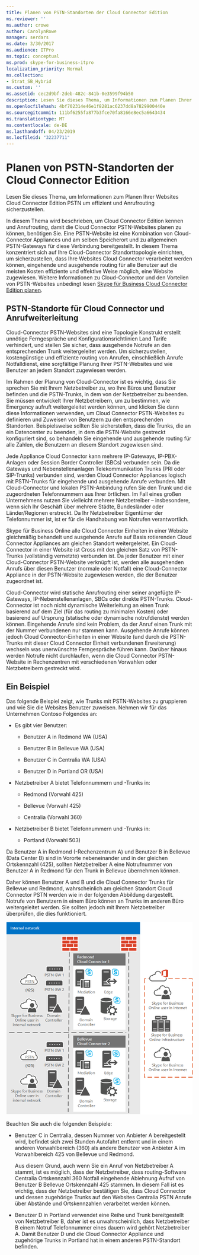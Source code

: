 ```yaml
---
title: Planen von PSTN-Standorten der Cloud Connector Edition
ms.reviewer: ''
ms.author: crowe
author: CarolynRowe
manager: serdars
ms.date: 3/30/2017
ms.audience: ITPro
ms.topic: conceptual
ms.prod: skype-for-business-itpro
localization_priority: Normal
ms.collection:
- Strat_SB_Hybrid
ms.custom: ''
ms.assetid: cec2d9bf-2deb-482c-841b-0e3599f94b50
description: Lesen Sie dieses Thema, um Informationen zum Planen Ihrer Websites Cloud Connector Edition PSTN um effizient und Anrufrouting sicherzustellen.
ms.openlocfilehash: 4bf702314e46e1f8281ac6237dd8a7829900440e
ms.sourcegitcommit: 111bf6255fa877b3fce70fa8166e8ec5a6643434
ms.translationtype: MT
ms.contentlocale: de-DE
ms.lasthandoff: 04/23/2019
ms.locfileid: "32237711"
---
```

# <a name="plan-for-cloud-connector-edition-pstn-sites"></a>Planen von PSTN-Standorten der Cloud Connector Edition
 
Lesen Sie dieses Thema, um Informationen zum Planen Ihrer Websites Cloud Connector Edition PSTN um effizient und Anrufrouting sicherzustellen.
  
In diesem Thema wird beschrieben, um Cloud Connector Edition kennen und Anrufrouting, damit die Cloud Connector PSTN-Websites planen zu können, benötigen Sie. Eine PSTN-Website ist eine Kombination von Cloud-Connector Appliances und am selben Speicherort und zu allgemeinen PSTN-Gateways für diese Verbindung bereitgestellt. In diesem Thema konzentriert sich auf Ihre Cloud-Connector Standorttopologie einrichten, um sicherzustellen, dass Ihre Websites Cloud Connector verarbeitet werden können, eingehende und ausgehende routing für alle Benutzer auf die meisten Kosten effiziente und effektive Weise möglich, eine Website zugewiesen. Weitere Informationen zu Cloud-Connector und den Vorteilen von PSTN-Websites unbedingt lesen [Skype für Business Cloud Connector Edition planen](plan-skype-for-business-cloud-connector-edition.md). 
  
## <a name="cloud-connector-pstn-sites-and-call-routing"></a>PSTN-Standorte für Cloud Connector und Anrufweiterleitung

Cloud-Connector PSTN-Websites sind eine Topologie Konstrukt erstellt unnötige Ferngespräche und Konfigurationsrichtlinien Land Tarife verhindert, und stellen Sie sicher, dass ausgehende Notrufe an den entsprechenden Trunk weitergeleitet werden. Um sicherzustellen, kostengünstige und effiziente routing von Anrufen, einschließlich Anrufe Notfalldienst, eine sorgfältige Planung Ihrer PSTN-Websites und wie Benutzer an jedem Standort zugewiesen werden. 
  
Im Rahmen der Planung von Cloud-Connector ist es wichtig, dass Sie sprechen Sie mit Ihrem Netzbetreiber zu, wo Ihre Büros und Benutzer befinden und die PSTN-Trunks, in dem von der Netzbetreiber zu beenden. Sie müssen entwickelt Ihrer Netzbetreibern, um zu bestimmen, wie Emergency aufruft weitergeleitet werden können, und klicken Sie dann diese Informationen verwenden, um Cloud Connector PSTN-Websites zu definieren und Zuweisen von Benutzern zu den entsprechenden Standorten. Beispielsweise sollten Sie sicherstellen, dass die Trunks, die an ein Datencenter zu beenden, in dem die PSTN-Website gestreckt konfiguriert sind, so behandeln Sie eingehende und ausgehende routing für alle Zahlen, die Benutzern an diesem Standort zugewiesen sind. 
  
Jede Appliance Cloud Connector kann mehrere IP-Gateways, IP-PBX-Anlagen oder Session Border Controller (SBCs) verbunden sein. Da die Gateways und Nebenstellenanlagen Telekommunikation Trunks (PRI oder SIP-Trunks) verbunden sind, werden Cloud Connector Appliances logisch mit PSTN-Trunks für eingehende und ausgehende Anrufe verbunden. Mit Cloud-Connector und lokalen PSTN-Anbindung rufen Sie den Trunk und die zugeordneten Telefonnummern aus Ihrer örtlichen. Im Fall eines großen Unternehmens nutzen Sie vielleicht mehrere Netzbetreiber – insbesondere, wenn sich Ihr Geschäft über mehrere Städte, Bundesländer oder Länder/Regionen erstreckt. Da Ihr Netzbetreiber Eigentümer der Telefonnummer ist, ist er für die Handhabung von Notrufen verantwortlich.
  
Skype für Business Online alle Cloud Connector Einheiten in einer Website gleichmäßig behandelt und ausgehende Anrufe auf Basis rotierenden Cloud Connector Appliances am gleichen Standort weitergeleitet. Ein Cloud-Connector in einer Website ist Cross mit den gleichen Satz von PSTN-Trunks (vollständig vernetzte) verbunden ist. Da jeder Benutzer mit einer Cloud-Connector PSTN-Website verknüpft ist, werden alle ausgehenden Anrufs über diesen Benutzer (normale oder Notfall) eine Cloud-Connector Appliance in der PSTN-Website zugewiesen werden, die der Benutzer zugeordnet ist. 
  
Cloud-Connector wird statische Anrufrouting einer seiner angefügte IP-Gateways, IP-Nebenstellenanlagen, SBCs oder direkte PSTN-Trunks. Cloud-Connector ist noch nicht dynamische Weiterleitung an einen Trunk basierend auf dem Ziel (für das routing zu minimalen Kosten) oder basierend auf Ursprung (statische oder dynamische notrufdienste) werden können. Eingehende Anrufe sind kein Problem, da der Anruf einen Trunk mit der Nummer verbundenen nur stammen kann. Ausgehende Anrufe können jedoch Cloud Connector-Einheiten in einer Website (und durch die PSTN-Trunks mit dieser Cloud Connector Einheit verbundenen Erweiterung) wechseln was unerwünschte Ferngespräche führen kann. Darüber hinaus werden Notrufe nicht durchlaufen, wenn die Cloud Connector PSTN-Website in Rechenzentren mit verschiedenen Vorwahlen oder Netzbetreibern gestreckt wird.
  
## <a name="an-example"></a>Ein Beispiel

Das folgende Beispiel zeigt, wie Trunks mit PSTN-Websites zu gruppieren und wie Sie die Websites Benutzer zuweisen. Nehmen wir für das Unternehmen Contoso Folgendes an:
  
- Es gibt vier Benutzer:  
    
  - Benutzer A in Redmond WA (USA)
    
  - Benutzer B in Bellevue WA (USA)
    
  - Benutzer C in Centralia WA (USA)
    
  - Benutzer D in Portland OR (USA)
    
- Netzbetreiber A bietet Telefonnummern und -Trunks in:
    
  - Redmond (Vorwahl 425)
    
  - Bellevue (Vorwahl 425)
    
  - Centralia (Vorwahl 360)
    
- Netzbetreiber B bietet Telefonnummern und -Trunks in:
    
  -  Portland (Vorwahl 503)
    
Da Benutzer A in Redmond (-Rechenzentrum A) und Benutzer B in Bellevue (Data Center B) sind in Vororte nebeneinander und in der gleichen Ortskennzahl (425), sollten Netzbetreiber A eine Notrufnummer von Benutzer A in Redmond für den Trunk in Bellevue übernehmen können. 
  
Daher können Benutzer A und B und die Cloud Connector Trunks für Bellevue und Redmond, wahrscheinlich am gleichen Standort Cloud Connector PSTN werden wie in der folgenden Abbildung dargestellt. Notrufe von Benutzern in einem Büro können an Trunks im anderen Büro weitergeleitet werden. Sie sollten jedoch mit Ihrem Netzbetreiber überprüfen, die dies funktioniert.
  
![Einrichten von PSTN-Standorten](../../media/2659caa7-9c18-4d4f-9c7a-61d0e6a07dc3.png)
  
Beachten Sie auch die folgenden Beispiele:
  
- Benutzer C in Centralia, dessen Nummer von Anbieter A bereitgestellt wird, befindet sich zwei Stunden Autofahrt entfernt und in einem anderen Vorwahlbereich (360) als andere Benutzer von Anbieter A im Vorwahlbereich 425 von Bellevue und Redmond.  
    
    Aus diesem Grund, auch wenn Sie ein Anruf von Netzbetreiber A stammt, ist es möglich, dass der Netzbetreiber, dass routing-Software Centralia Ortskennzahl 360 Notfall eingehende Ablehnung Aufruf von Benutzer B Bellevue Ortskennzahl 425 stammen. In diesem Fall ist es wichtig, dass der Netzbetreiber bestätigen Sie, dass Cloud Connector und dessen zugehörige Trunks auf den Websites Centralia PSTN Anrufe über Abstände und Ortskennzahlen verarbeitet werden können.
    
- Benutzer D in Portland verwendet eine Reihe und Trunk bereitgestellt von Netzbetreiber B, daher ist es unwahrscheinlich, dass Netzbetreiber B einem Notruf Telefonnummer eines dauern wird gehört Netzbetreiber A. Damit Benutzer D und die Cloud Connector Appliance und zugehörige Trunks in Portland hat in einem anderen PSTN-Standort befinden.
    

